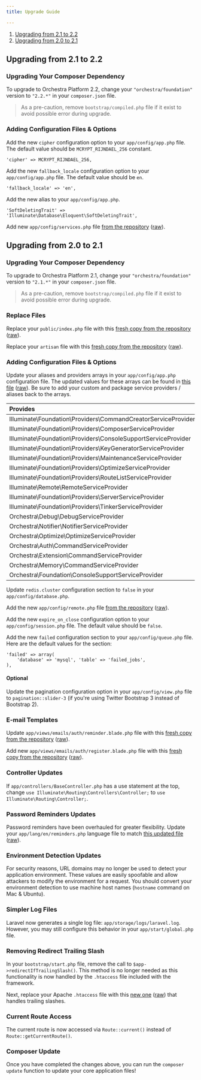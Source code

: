 ```yaml
---
title: Upgrade Guide

---
```


1. [Upgrading from 2.1 to 2.2](#v2-1-v2-2)
1. [Upgrading from 2.0 to 2.1](#v2-0-v2-1)

<a name="v2-1-v2-2"></a>
## Upgrading from 2.1 to 2.2

### Upgrading Your Composer Dependency

To upgrade to Orchestra Platform 2.2, change your `"orchestra/foundation"` version to `"2.2.*"` in your `composer.json` file.

> As a pre-caution, remove `bootstrap/compiled.php` file if it exist to avoid possible error during upgrade.

### Adding Configuration Files & Options

Add the new `cipher` configuration option to your `app/config/app.php` file. The default value should be `MCRYPT_RIJNDAEL_256` constant.

	'cipher' => MCRYPT_RIJNDAEL_256,

Add the new `fallback_locale` configuration option to your `app/config/app.php` file. The default value should be `en`.

	'fallback_locale' => 'en',

Add the new alias to your `app/config/app.php`.

	'SoftDeletingTrait' => 'Illuminate\Database\Eloquent\SoftDeletingTrait',

Add new `app/config/services.php` file [from the repository](https://github.com/orchestral/platform/blob/2.2/app/config/services.php) ([raw](https://raw.githubusercontent.com/orchestral/platform/2.2/app/config/services.php)).

<a name="v2-0-v2-1"></a>
## Upgrading from 2.0 to 2.1

### Upgrading Your Composer Dependency

To upgrade to Orchestra Platform 2.1, change your `"orchestra/foundation"` version to `"2.1.*"` in your `composer.json` file.

> As a pre-caution, remove `bootstrap/compiled.php` file if it exist to avoid possible error during upgrade.

### Replace Files

Replace your `public/index.php` file with this [fresh copy from the repository](https://github.com/orchestral/platform/blob/2.1/public/index.php) ([raw](https://raw2.github.com/orchestral/platform/2.1/public/index.php)).

Replace your `artisan` file with this [fresh copy from the repository](https://github.com/orchestral/platform/blob/2.1/artisan) ([raw](https://raw2.github.com/orchestral/platform/2.1/artisan)).

### Adding Configuration Files & Options

Update your aliases and providers arrays in your `app/config/app.php` configuration file. The updated values for these arrays can be found in [this file](https://github.com/orchestral/platform/blob/2.1/app/config/app.php) ([raw](https://raw2.github.com/orchestral/platform/2.1/app/config/app.php)). Be sure to add your custom and package service providers / aliases back to the arrays.

Provides                                                        | Action
:---------------------------------------------------------------|:----------------------
Illuminate\Foundation\Providers\CommandCreatorServiceProvider   | Remove
Illuminate\Foundation\Providers\ComposerServiceProvider         | Remove
Illuminate\Foundation\Providers\ConsoleSupportServiceProvider   | Add
Illuminate\Foundation\Providers\KeyGeneratorServiceProvider     | Remove
Illuminate\Foundation\Providers\MaintenanceServiceProvider      | Remove
Illuminate\Foundation\Providers\OptimizeServiceProvider         | Remove
Illuminate\Foundation\Providers\RouteListServiceProvider        | Remove
Illuminate\Remote\RemoteServiceProvider                         | Add
Illuminate\Foundation\Providers\ServerServiceProvider           | Remove
Illuminate\Foundation\Providers\TinkerServiceProvider           | Remove
Orchestra\Debug\DebugServiceProvider                            | Add
Orchestra\Notifier\NotifierServiceProvider                      | Add
Orchestra\Optimize\OptimizeServiceProvider                      | Add
Orchestra\Auth\CommandServiceProvider                           | Remove
Orchestra\Extension\CommandServiceProvider                      | Remove
Orchestra\Memory\CommandServiceProvider                         | Remove
Orchestra\Foundation\ConsoleSupportServiceProvider              | Add


Update `redis.cluster` configuration section to `false` in your `app/config/database.php`.

Add the new `app/config/remote.php` file [from the repository](https://github.com/orchestral/platform/blob/2.1/app/config/remote.php) ([raw](https://raw2.github.com/orchestral/platform/2.1/app/config/remote.php)).

Add the new `expire_on_close` configuration option to your `app/config/session.php` file. The default value should be `false`.

Add the new `failed` configuration section to your `app/config/queue.php` file. Here are the default values for the section:

	'failed' => array(
    	'database' => 'mysql', 'table' => 'failed_jobs',
	),

#### Optional

Update the pagination configuration option in your `app/config/view.php` file to `pagination::slider-3` (if you're using Twitter Bootstrap 3 instead of Bootstrap 2).

### E-mail Templates

Update `app/views/emails/auth/reminder.blade.php` file with this [fresh copy from the repository](https://github.com/orchestral/platform/blob/2.1/app/views/emails/auth/reminder.blade.php) ([raw](https://raw2.github.com/orchestral/platform/2.1/app/views/emails/auth/reminder.blade.php)).

Add new `app/views/emails/auth/register.blade.php` file with this [fresh copy from the repository](https://github.com/orchestral/platform/blob/2.1/app/views/emails/auth/register.blade.php) ([raw](https://raw2.github.com/orchestral/platform/2.1/app/views/emails/auth/register.blade.php)).

### Controller Updates

If `app/controllers/BaseController.php` has a use statement at the top, change `use Illuminate\Routing\Controllers\Controller;` to `use Illuminate\Routing\Controller;`.

### Password Reminders Updates

Password reminders have been overhauled for greater flexibility. Update your `app/lang/en/reminders.php` language file to match [this updated file](https://github.com/orchestral/platform/blob/2.1/app/lang/en/reminders.php) ([raw](https://raw2.github.com/orchestral/platform/2.1/app/lang/en/reminders.php)).

### Environment Detection Updates

For security reasons, URL domains may no longer be used to detect your application environment. These values are easily spoofable and allow attackers to modify the environment for a request. You should convert your environment detection to use machine host names (`hostname` command on Mac & Ubuntu).

### Simpler Log Files

Laravel now generates a single log file: `app/storage/logs/laravel.log`. However, you may still configure this behavior in your `app/start/global.php` file.

### Removing Redirect Trailing Slash

In your `bootstrap/start.php` file, remove the call to `$app->redirectIfTrailingSlash()`. This method is no longer needed as this functionality is now handled by the `.htaccess` file included with the framework.

Next, replace your Apache `.htaccess` file with this [new one](https://github.com/orchestral/platform/blob/2.1/public/.htaccess) ([raw](https://raw2.github.com/orchestral/platform/2.1/public/.htaccess)) that handles trailing slashes.

### Current Route Access

The current route is now accessed via `Route::current()` instead of `Route::getCurrentRoute()`.

### Composer Update

Once you have completed the changes above, you can run the `composer update` function to update your core application files!
